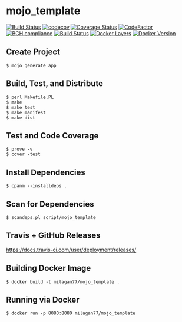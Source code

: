 # mojo_template

[![Build Status](https://travis-ci.com/milagan/mojo_template.svg?branch=master)](https://travis-ci.com/milagan/mojo_template)
[![codecov](https://codecov.io/gh/milagan/mojo_template/branch/master/graph/badge.svg)](https://codecov.io/gh/milagan/mojo_template)
[![Coverage Status](https://coveralls.io/repos/github/milagan/mojo_template/badge.svg?branch=master)](https://coveralls.io/github/milagan/mojo_template?branch=master)
[![CodeFactor](https://www.codefactor.io/repository/github/milagan/mojo_template/badge)](https://www.codefactor.io/repository/github/milagan/mojo_template)
[![BCH compliance](https://bettercodehub.com/edge/badge/milagan/mojo_template?branch=master)](https://bettercodehub.com/)
[![Build Status](https://ilaganm.visualstudio.com/mojo_template/_apis/build/status/milagan.mojo_template?branchName=master)](https://ilaganm.visualstudio.com/mojo_template/_build/latest?definitionId=3&branchName=master)
[![Docker Layers](https://images.microbadger.com/badges/image/milagan77/mojo_template.svg)](https://microbadger.com/images/milagan77/mojo_template)
[![Docker Version](https://images.microbadger.com/badges/version/milagan77/mojo_template.svg)](https://microbadger.com/images/milagan77/mojo_template)
## Create Project
```
$ mojo generate app
```

## Build, Test, and Distribute
```
$ perl Makefile.PL
$ make
$ make test
$ make manifest
$ make dist
```

## Test and Code Coverage
```
$ prove -v
$ cover -test
```

## Install Dependencies
```
$ cpanm --installdeps .
```

## Scan for Dependencies
```
$ scandeps.pl script/mojo_template
```

## Travis + GitHub Releases
https://docs.travis-ci.com/user/deployment/releases/

## Building Docker Image
```
$ docker build -t milagan77/mojo_template .
```

## Running via Docker
```
$ docker run -p 8080:8080 milagan77/mojo_template
```
